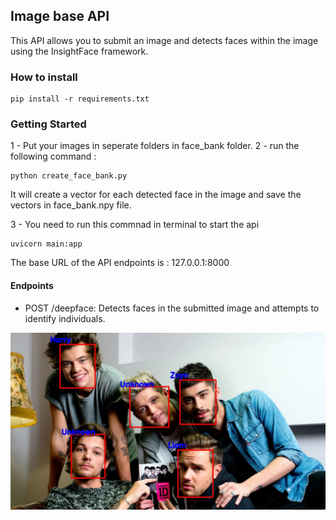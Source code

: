 ## Image base API  
This API allows you to submit an image and detects faces within the image using the InsightFace framework.  

### How to install  
```
pip install -r requirements.txt
```  
### Getting Started  
1 - Put your images in seperate folders in face_bank folder.
2 - run the following command :  
```
python create_face_bank.py
```
It will create a vector for each detected face in the image and save the vectors in face_bank.npy file.  

3 - You need to run this commnad in terminal to start the api 
```
uvicorn main:app
```  
The base URL of the API endpoints is : 127.0.0.1:8000  
#### Endpoints  
* POST /deepface: Detects faces in the submitted image and attempts to identify individuals.  

![img](output/result.jpg)